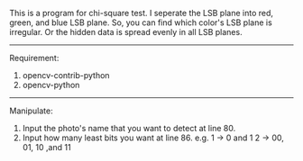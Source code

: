 This is a program for chi-square test.
I seperate the LSB plane into red, green, and blue LSB plane.
So, you can find which color's LSB plane is irregular.
Or the hidden data is spread evenly in all LSB planes.

-------------------------------------
Requirement:
1. opencv-contrib-python
2. opencv-python

-------------------------------------
Manipulate:
1. Input the photo's name that you want to detect at line 80.
2. Input how many least bits you want at line 86.
e.g. 1 -> 0 and 1
     2 -> 00, 01, 10 ,and 11
